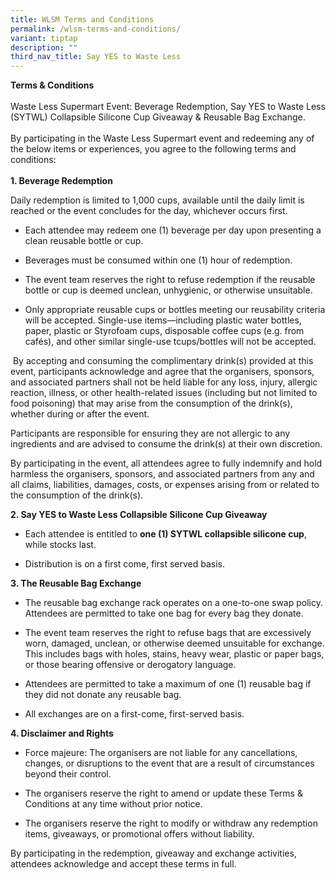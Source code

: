 ```yaml
---
title: WLSM Terms and Conditions
permalink: /wlsm-terms-and-conditions/
variant: tiptap
description: ""
third_nav_title: Say YES to Waste Less
---
```

<p><strong>Terms &amp; Conditions&nbsp;</strong>&nbsp;
<br>
<br>Waste Less Supermart Event: Beverage Redemption, Say YES to Waste Less
(SYTWL) Collapsible Silicone Cup Giveaway &amp; Reusable Bag Exchange.
<br>
<br>By participating in the Waste Less Supermart event and redeeming any of
the below items or experiences, you agree to the following terms and conditions:&nbsp;
<br>
<br><strong>1. Beverage Redemption&nbsp;</strong>
</p>
<p>Daily redemption is limited to 1,000 cups, available until the daily limit
is reached or the event concludes for the day, whichever occurs first.&nbsp;</p>
<ul data-tight="true" class="tight">
<li>
<p>Each attendee may redeem one (1) beverage per day upon presenting a clean
reusable bottle or cup.&nbsp;</p>
</li>
<li>
<p>Beverages must be consumed within one (1) hour of redemption.&nbsp;</p>
</li>
<li>
<p>The event team reserves the right to refuse redemption if the reusable
bottle or cup is deemed unclean, unhygienic, or otherwise unsuitable.&nbsp;</p>
</li>
<li>
<p>Only appropriate reusable cups or bottles meeting our reusability criteria
will be accepted. Single-use items—including plastic water bottles, paper,
plastic or Styrofoam cups, disposable coffee cups (e.g. from cafés), and
other similar single-use tcups/bottles will not be accepted.&nbsp;</p>
</li>
</ul>
<p>&nbsp;By accepting and consuming the complimentary drink(s) provided at
this event, participants acknowledge and agree that the organisers, sponsors,
and associated partners shall not be held liable for any loss, injury,
allergic reaction, illness, or other health-related issues (including but
not limited to food poisoning) that may arise from the consumption of the
drink(s), whether during or after the event.&nbsp;</p>
<p>Participants are responsible for ensuring they are not allergic to any
ingredients and are advised to consume the drink(s) at their own discretion.&nbsp;</p>
<p>By participating in the event, all attendees agree to fully indemnify
and hold harmless the organisers, sponsors, and associated partners from
any and all claims, liabilities, damages, costs, or expenses arising from
or related to the consumption of the drink(s).&nbsp;</p>
<p><strong>2. Say YES to Waste Less Collapsible Silicone Cup Giveaway</strong>&nbsp;</p>
<ul data-tight="true" class="tight">
<li>
<p>Each attendee is entitled to <strong>one (1) SYTWL collapsible silicone cup</strong>,
while stocks last.&nbsp;</p>
</li>
<li>
<p>Distribution is on a first come, first served basis.&nbsp;</p>
</li>
</ul>
<p><strong>3. The Reusable Bag Exchange</strong>&nbsp;</p>
<ul data-tight="true" class="tight">
<li>
<p>The reusable bag exchange rack operates on a one-to-one swap policy. Attendees
are permitted to take one bag for every bag they donate.&nbsp;&nbsp;</p>
</li>
<li>
<p>The event team reserves the right to refuse bags that are excessively
worn, damaged, unclean, or otherwise deemed unsuitable for exchange. This
includes bags with holes, stains, heavy wear, plastic or paper bags, or
those bearing offensive or derogatory language.&nbsp;</p>
</li>
<li>
<p>Attendees are permitted to take a maximum of one (1) reusable bag if they
did not donate any reusable bag.&nbsp;</p>
</li>
<li>
<p>All exchanges are on a first-come, first-served basis.&nbsp;</p>
</li>
</ul>
<p><strong>4. Disclaimer and Rights</strong>&nbsp;</p>
<ul data-tight="true" class="tight">
<li>
<p>Force majeure: The organisers are not liable for any cancellations, changes,
or disruptions to the event that are a result of circumstances beyond their
control.&nbsp;</p>
</li>
<li>
<p>The organisers reserve the right to amend or update these Terms &amp;
Conditions at any time without prior notice.&nbsp;</p>
</li>
<li>
<p>The organisers reserve the right to modify or withdraw any redemption
items, giveaways, or promotional offers without liability.&nbsp;</p>
<p></p>
</li>
</ul>
<p>By participating in the redemption, giveaway and exchange activities,
attendees acknowledge and accept these terms in full.&nbsp;</p>